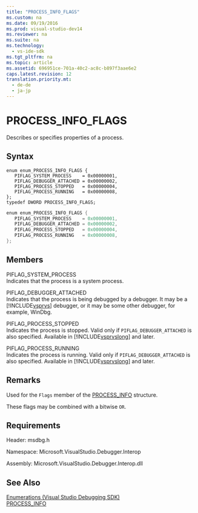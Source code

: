 ```yaml
---
title: "PROCESS_INFO_FLAGS"
ms.custom: na
ms.date: 09/19/2016
ms.prod: visual-studio-dev14
ms.reviewer: na
ms.suite: na
ms.technology: 
  - vs-ide-sdk
ms.tgt_pltfrm: na
ms.topic: article
ms.assetid: 696951ce-701a-40c2-ac8c-b897f3aae6e2
caps.latest.revision: 12
translation.priority.mt: 
  - de-de
  - ja-jp
---
```

# PROCESS_INFO_FLAGS
Describes or specifies properties of a process.  
  
## Syntax  
  
```cpp#  
enum enum_PROCESS_INFO_FLAGS {   
   PIFLAG_SYSTEM_PROCESS    = 0x00000001,  
   PIFLAG_DEBUGGER_ATTACHED = 0x00000002,  
   PIFLAG_PROCESS_STOPPED   = 0x00000004,  
   PIFLAG_PROCESS_RUNNING   = 0x00000008,  
};  
typedef DWORD PROCESS_INFO_FLAGS;  
```  
  
```c#  
enum enum_PROCESS_INFO_FLAGS {   
   PIFLAG_SYSTEM_PROCESS    = 0x00000001,  
   PIFLAG_DEBUGGER_ATTACHED = 0x00000002,  
   PIFLAG_PROCESS_STOPPED   = 0x00000004,  
   PIFLAG_PROCESS_RUNNING   = 0x00000008,  
};  
```  
  
## Members  
 PIFLAG_SYSTEM_PROCESS  
 Indicates that the process is a system process.  
  
 PIFLAG_DEBUGGER_ATTACHED  
 Indicates that the process is being debugged by a debugger. It may be a [!INCLUDE[vsprvs](../vs140/includes/vsprvs_md.md)] debugger, or it may be some other debugger, for example, WinDbg.  
  
 PIFLAG_PROCESS_STOPPED  
 Indicates the process is stopped. Valid only if `PIFLAG_DEBUGGER_ATTACHED` is also specified. Available in [!INCLUDE[vsprvslong](../vs140/includes/vsprvslong_md.md)] and later.  
  
 PIFLAG_PROCESS_RUNNING  
 Indicates the process is running. Valid only if `PIFLAG_DEBUGGER_ATTACHED` is also specified. Available in [!INCLUDE[vsprvslong](../vs140/includes/vsprvslong_md.md)] and later.  
  
## Remarks  
 Used for the `Flags` member of the [PROCESS_INFO](../vs140/PROCESS_INFO.md) structure.  
  
 These flags may be combined with a bitwise `OR`.  
  
## Requirements  
 Header: msdbg.h  
  
 Namespace: Microsoft.VisualStudio.Debugger.Interop  
  
 Assembly: Microsoft.VisualStudio.Debugger.Interop.dll  
  
## See Also  
 [Enumerations (Visual Studio Debugging SDK)](../vs140/Enumerations--Visual-Studio-Debugging-.md)   
 [PROCESS_INFO](../vs140/PROCESS_INFO.md)